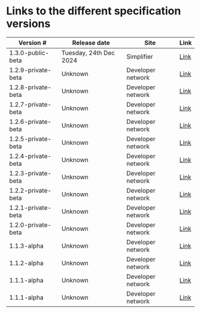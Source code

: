 # Links to the different specification versions

<table data-responsive>
    <thead>
        <th data-no-sort>Version #</th>
        <th data-no-sort>Release date</th>
        <th data-no-sort>Site</th>
        <th data-no-sort>Link</th>
    </thead>
    <tbody>
        <!-- 1.3.0 -->
        <tr>
            <td>1.3.0-public-beta</td>
            <td>Tuesday, 24th Dec 2024</td>
            <td>Simplifier</td>
            <td><a href="https://simplifier.net/guide/gp-connect-digimeds-emergency-supply-of-medications?version=1.3.0-public-beta">Link</a></td>
        </tr>
        <!-- 1.2.9 -->
        <tr>
            <td>1.2.9-private-beta</td>
            <td>Unknown</td>
            <td>Developer network</td>
            <td><a href="https://developer.nhs.uk/apis/digitalmedicines-1.2.9-private-beta/">Link</a></td>
        </tr>
        <!-- 1.2.8 -->
        <tr>
            <td>1.2.8-private-beta</td>
            <td>Unknown</td>
            <td>Developer network</td>
            <td><a href="https://developer.nhs.uk/apis/digitalmedicines-1.2.8-private-beta/">Link</a></td>
        </tr>
        <!-- 1.2.7 -->
        <tr>
            <td>1.2.7-private-beta</td>
            <td>Unknown</td>
            <td>Developer network</td>
            <td><a href="https://developer.nhs.uk/apis/digitalmedicines-1.2.7-private-beta/">Link</a></td>
        </tr>
        <!-- 1.2.6 -->
        <tr>
            <td>1.2.6-private-beta</td>
            <td>Unknown</td>
            <td>Developer network</td>
            <td><a href="https://developer.nhs.uk/apis/digitalmedicines-1.2.6-private-beta/">Link</a></td>
        </tr>
        <!-- 1.2.5 -->
        <tr>
            <td>1.2.5-private-beta</td>
            <td>Unknown</td>
            <td>Developer network</td>
            <td><a href="https://developer.nhs.uk/apis/digitalmedicines-1.2.5-private-beta/">Link</a></td>
        </tr>
        <!-- 1.2.4 -->
        <tr>
            <td>1.2.4-private-beta</td>
            <td>Unknown</td>
            <td>Developer network</td>
            <td><a href="https://developer.nhs.uk/apis/digitalmedicines-1.2.4-private-beta/">Link</a></td>
        </tr>
        <!-- 1.2.3 -->
        <tr>
            <td>1.2.3-private-beta</td>
            <td>Unknown</td>
            <td>Developer network</td>
            <td><a href="https://developer.nhs.uk/apis/digitalmedicines-1.2.3-private-beta/">Link</a></td>
        </tr>
        <!-- 1.2.2 -->
        <tr>
            <td>1.2.2-private-beta</td>
            <td>Unknown</td>
            <td>Developer network</td>
            <td><a href="https://developer.nhs.uk/apis/digitalmedicines-1.2.2-private-beta/">Link</a></td>
        </tr>
        <!-- 1.2.1 -->
        <tr>
            <td>1.2.1-private-beta</td>
            <td>Unknown</td>
            <td>Developer network</td>
            <td><a href="https://developer.nhs.uk/apis/digitalmedicines-1.2.1-private-beta/">Link</a></td>
        </tr>
        <!-- 1.2.0 -->
        <tr>
            <td>1.2.0-private-beta</td>
            <td>Unknown</td>
            <td>Developer network</td>
            <td><a href="https://developer.nhs.uk/apis/digitalmedicines-1.2.0-private-beta/">Link</a></td>
        </tr>
        <!-- 1.1.3 -->
        <tr>
            <td>1.1.3-alpha</td>
            <td>Unknown</td>
            <td>Developer network</td>
            <td><a href="https://developer.nhs.uk/apis/digitalmedicines-1.1.3-alpha/">Link</a></td>
        </tr>
        <!-- 1.1.2 -->
        <tr>
            <td>1.1.2-alpha</td>
            <td>Unknown</td>
            <td>Developer network</td>
            <td><a href="https://developer.nhs.uk/apis/digitalmedicines-1.1.2-alpha/">Link</a></td>
        </tr>
        <!-- 1.1.1 -->
        <tr>
            <td>1.1.1-alpha</td>
            <td>Unknown</td>
            <td>Developer network</td>
            <td><a href="https://developer.nhs.uk/apis/digitalmedicines-1.1.1-alpha">Link</a></td>
        </tr>
        <!-- 1.1.1 -->
        <tr>
            <td>1.1.1-alpha</td>
            <td>Unknown</td>
            <td>Developer network</td>
            <td><a href="https://developer.nhs.uk/apis/digitalmedicines-1.1.1-alpha">Link</a></td>
        </tr>
    </tbody>
</table>